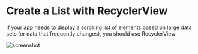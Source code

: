 # Create a List with RecyclerView

If your app needs to display a scrolling list of elements 
based on large data sets (or data that frequently changes), you should use RecyclerView


![screenshot](https://github.com/MehmetAliSicak/AndroidApplicationDevelopmentWithKotlin/UserInterface/RecyclerViewApp/appscreen/recyclerview-project-screen-phone.PNG)
